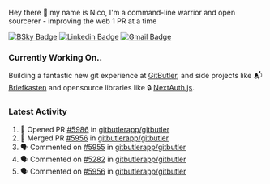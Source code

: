 
Hey there 👋 my name is Nico, I'm a command-line warrior and open sourcerer - improving the web 1 PR at a time

[![BSky Badge](https://img.shields.io/badge/-%20%40ndo.dev%20-%200285FF?style=flat-square&logo=bluesky&color=%23161e27)](https://bsky.app/profile/ndo.dev) [![Linkedin Badge](https://img.shields.io/badge/-ndom91-blue?style=flat-square&logo=Linkedin&logoColor=white&link=https://www.linkedin.com/in/ndom91/)](https://www.linkedin.com/in/ndom91/) [![Gmail Badge](https://img.shields.io/badge/-yo@ndo.dev-c14438?style=flat-square&logo=mail.ru&logoColor=white&link=mailto:yo@ndo.dev)](mailto:yo@ndo.dev)

### Currently Working On..

Building a fantastic new git experience at [GitButler](https://github.com/gitbutlerapp), and side projects like 📬 [Briefkasten](https://briefkastenhq.com) and opensource libraries like 🔒 [NextAuth.js](https://github.com/nextauthjs/next-auth).

<!--START_SECTION_PROFILE_VIEWS:readme-info-->
<!--END_SECTION_PROFILE_VIEWS:readme-info-->

<!--START_SECTION_DAILY_COMMIT:readme-info-->
<!--END_SECTION_DAILY_COMMIT:readme-info-->

<!--START_SECTION_WEEKLY_COMMIT:readme-info-->
<!--END_SECTION_WEEKLY_COMMIT:readme-info-->

### Latest Activity

<!--START_SECTION:activity-->
1. 💪 Opened PR [#5986](https://github.com/gitbutlerapp/gitbutler/pull/5986) in [gitbutlerapp/gitbutler](https://github.com/gitbutlerapp/gitbutler)
2. 🎉 Merged PR [#5956](https://github.com/gitbutlerapp/gitbutler/pull/5956) in [gitbutlerapp/gitbutler](https://github.com/gitbutlerapp/gitbutler)
3. 🗣 Commented on [#5955](https://github.com/gitbutlerapp/gitbutler/pull/5955#issuecomment-2593101246) in [gitbutlerapp/gitbutler](https://github.com/gitbutlerapp/gitbutler)
4. 🗣 Commented on [#5282](https://github.com/gitbutlerapp/gitbutler/issues/5282#issuecomment-2593099539) in [gitbutlerapp/gitbutler](https://github.com/gitbutlerapp/gitbutler)
5. 🗣 Commented on [#5956](https://github.com/gitbutlerapp/gitbutler/pull/5956#issuecomment-2593044886) in [gitbutlerapp/gitbutler](https://github.com/gitbutlerapp/gitbutler)
<!--END_SECTION:activity-->
